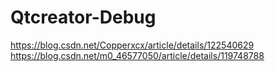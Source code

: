 # Qtcreator-Debug
https://blog.csdn.net/Copperxcx/article/details/122540629
https://blog.csdn.net/m0_46577050/article/details/119748788
